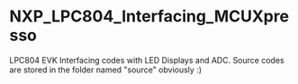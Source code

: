 # NXP_LPC804_Interfacing_MCUXpresso
LPC804 EVK Interfacing codes with LED Displays and ADC.
Source codes are stored in the folder named "source" obviously :)
